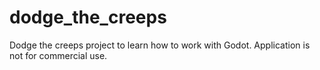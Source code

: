 # dodge_the_creeps
Dodge the creeps project to learn how to work with Godot. Application is not for commercial use.
